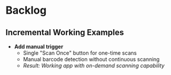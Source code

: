 # Backlog

## Incremental Working Examples

- **Add manual trigger**
  - Single "Scan Once" button for one-time scans
  - Manual barcode detection without continuous scanning
  - *Result: Working app with on-demand scanning capability*
